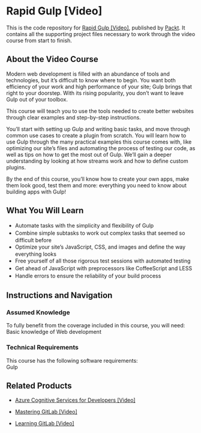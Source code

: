 


# Rapid Gulp [Video]
This is the code repository for [Rapid Gulp [Video]](https://www.packtpub.com/web-development/rapid-gulp-video?utm_source=github&utm_medium=repository&utm_campaign=9781784393373), published by [Packt](https://www.packtpub.com/?utm_source=github). It contains all the supporting project files necessary to work through the video course from start to finish.
## About the Video Course
Modern web development is filled with an abundance of tools and technologies, but it’s difficult to know where to begin. You want both efficiency of your work and high performance of your site; Gulp brings that right to your doorstep. With its rising popularity, you don’t want to leave Gulp out of your toolbox.

This course will teach you to use the tools needed to create better websites through clear examples and step-by-step instructions.

You’ll start with setting up Gulp and writing basic tasks, and move through common use cases to create a plugin from scratch. You will learn how to use Gulp through the many practical examples this course comes with, like optimizing our site’s files and automating the process of testing our code, as well as tips on how to get the most out of Gulp. We’ll gain a deeper understanding by looking at how streams work and how to define custom plugins.

By the end of this course, you’ll know how to create your own apps, make them look good, test them and more: everything you need to know about building apps with Gulp!



<H2>What You Will Learn</H2>
<DIV class=book-info-will-learn-text>
<UL>
<LI><SPAN style="LINE-HEIGHT: 20px; BACKGROUND-COLOR: transparent">Automate tasks with the simplicity and flexibility of Gulp</SPAN> 
<LI><SPAN style="LINE-HEIGHT: 20px; BACKGROUND-COLOR: transparent">Combine simple subtasks to work out complex tasks that seemed so difficult before</SPAN> 
<LI><SPAN style="LINE-HEIGHT: 20px; BACKGROUND-COLOR: transparent">Optimize your site’s JavaScript, CSS, and images and define the way everything looks</SPAN> 
<LI><SPAN style="LINE-HEIGHT: 20px; BACKGROUND-COLOR: transparent">Free yourself of all those rigorous test sessions with automated testing</SPAN> 
<LI><SPAN style="LINE-HEIGHT: 20px; BACKGROUND-COLOR: transparent">Get ahead of JavaScript with preprocessors like CoffeeScript and LESS</SPAN> 
<LI><SPAN style="LINE-HEIGHT: 20px; BACKGROUND-COLOR: transparent">Handle errors to ensure the reliability of your build process&nbsp;</SPAN> </LI></UL></DIV>

## Instructions and Navigation
### Assumed Knowledge
To fully benefit from the coverage included in this course, you will need:<br/>
Basic knowledge of Web development
### Technical Requirements
This course has the following software requirements:<br/>
Gulp

## Related Products
* [Azure Cognitive Services for Developers [Video]](https://www.packtpub.com/application-development/azure-cognitive-services-developers-video?utm_source=github&utm_medium=repository&utm_campaign=9781838552565)

* [Mastering GitLab [Video]](https://www.packtpub.com/networking-and-servers/mastering-gitlab-video?utm_source=github&utm_medium=repository&utm_campaign=9781789537642)

* [Learning GitLab [Video]](https://www.packtpub.com/application-development/learning-gitlab-video?utm_source=github&utm_medium=repository&utm_campaign=9781789809169)

